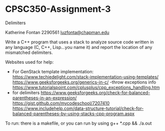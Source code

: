 # CPSC350-Assignment-3
Delimiters


Katherine Fontan
2290561
luzfonta@chapman.edu

Write a C++ program that uses a stack to analyze source code written in any language (C, C++, Lisp...you name it) and report the location of any mismatched delimiters.




Websites used for help:
- For GenStack template implementation:
https://www.techiedelight.com/stack-implementation-using-templates/
https://www.geeksforgeeks.org/generics-in-c/
-throw exceptions info
https://www.tutorialspoint.com/cplusplus/cpp_exceptions_handling.htm
- for delimiters
https://www.geeksforgeeks.org/check-for-balanced-parentheses-in-an-expression/
https://gist.github.com/mycodeschool/7207410
https://www.includehelp.com/data-structure-tutorial/check-for-balanced-parentheses-by-using-stacks-cpp-program.aspx



To run: there is a makefile, or you can run by using g++ *.cpp && ./a.out
